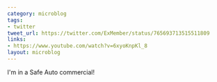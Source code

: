 ```yaml
---
category: microblog
tags:
- twitter
tweet_url: https://twitter.com/ExMember/status/765693713515511809
links:
- https://www.youtube.com/watch?v=6xyoKnpKl_8
layout: microblog
---
```

I'm in a Safe Auto commercial!
